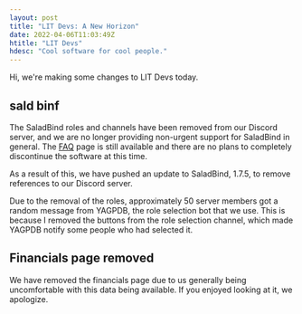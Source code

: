 ```yaml
---
layout: post
title: "LIT Devs: A New Horizon"
date: 2022-04-06T11:03:49Z
htitle: "LIT Devs"
hdesc: "Cool software for cool people."
---
```


Hi, we're making some changes to LIT Devs today.

## sald binf

The SaladBind roles and channels have been removed from our Discord server, and we are no longer providing non-urgent support for SaladBind in general. The [FAQ](https://wiki.litdevs.org/wiki/SaladBind/FAQ) page is still available and there are no plans to completely discontinue the software at this time.

As a result of this, we have pushed an update to SaladBind, 1.7.5, to remove references to our Discord server.

Due to the removal of the roles, approximately 50 server members got a random message from YAGPDB, the role selection bot that we use. This is because I removed the buttons from the role selection channel, which made YAGPDB notify some people who had selected it.

## Financials page removed

We have removed the financials page due to us generally being uncomfortable with this data being available. If you enjoyed looking at it, we apologize.
